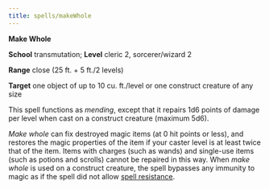```yaml
---
title: spells/makeWhole
---
```

 **Make Whole**

**School** transmutation; **Level** cleric 2, sorcerer/wizard 2

**Range** close (25 ft. + 5 ft./2 levels)

**Target** one object of up to 10 cu. ft./level or one construct creature of any size

This spell functions as _mending_, except that it repairs 1d6 points of damage per level when cast on a construct creature (maximum 5d6).

_Make whole_ can fix destroyed magic items (at 0 hit points or less), and restores the magic properties of the item if your caster level is at least twice that of the item. Items with charges (such as wands) and single-use items (such as potions and scrolls) cannot be repaired in this way. When _make whole_ is used on a construct creature, the spell bypasses any immunity to magic as if the spell did not allow [spell resistance](../glossary.md#_spell-resistance).

